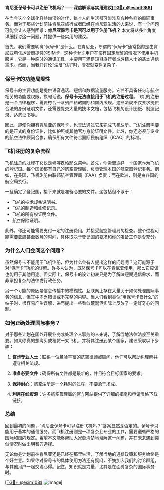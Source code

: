 **肯尼亚保号卡可以注册飞机吗？——深度解读与实用建议[[TG💪+ @esim1088](https://t.me/s/esim1088)]**

在当今这个全球化日益加深的时代，每个人的生活都可能涉及各种各样的国际事务。而对于那些计划前往肯尼亚旅行或者已经在肯尼亚生活的人来说，有一个问题可能会让人感到困惑：**肯尼亚保号卡是否可以用于注册飞机？** 本文将从多个角度详细探讨这一问题，并提供一些实用的建议。

首先，我们需要明确“保号卡”是什么。在肯尼亚，所谓的“保号卡”通常指的是由肯尼亚电信运营商提供的SIM卡，这种卡允许用户在没有固定居留的情况下使用手机服务。它是一种临时的通讯工具，主要用于满足短期旅行者或外籍人士的基本通信需求。然而，当我们讨论“注册飞机”时，情况就变得复杂了。

### **保号卡的功能局限性**

保号卡的主要功能是提供语音通话、短信和数据流量服务。它并不具备任何与航空相关的功能或权限。换句话说，**保号卡无法直接用于飞机的注册过程**。飞机的注册是一个法律程序，需要符合一系列严格的国际和国内法规。这些法规不仅要求提供合法的身份证明文件，还需要提交大量的技术文档，包括飞机的设计图纸、制造记录、适航证书等。

因此，即使你拥有肯尼亚的保号卡，也无法通过它来完成飞机注册。飞机注册需要的是正式的身份证件，比如护照或其他官方身份证明文件。此外，你还必须与专业的航空法律顾问合作，确保所有文件符合国际民航组织（ICAO）的标准。

### **飞机注册的复杂流程**

飞机注册的过程不仅仅是填写表格那么简单。首先，你需要选择一个国家作为飞机的登记国。每个国家都有自己的航空管理局，负责管理本国的航空器登记事务。例如，在美国，飞机注册由联邦航空管理局（FAA）负责；而在欧洲，则是由各国的航空局执行。

一旦确定了登记国，接下来就是准备必要的文件。这包括但不限于：

- 飞机的技术规格说明书。
- 飞机的制造和维修记录。
- 飞机的所有权证明文件。
- 航空保险证明。

此外，你还可能需要支付一定的注册费用，并接受航空管理局的检查。整个过程可能需要数周甚至数月的时间，具体取决于登记国的要求和你的准备工作是否充分。

### **为什么人们会问这个问题？**

虽然保号卡不能用于飞机注册，但为什么会有人提出这样的问题呢？这可能源于对“保号卡”功能的误解。许多人认为，既然保号卡可以在肯尼亚使用，那么它应该也能用于其他用途。但实际上，保号卡的设计初衷只是为了解决短期通信需求，而非承担复杂的法律或行政任务。

另一个可能的原因是信息传播中的模糊性。互联网上存在大量关于如何处理国际事务的信息，但其中不乏错误或不完整的内容。当人们看到类似“用保号卡做什么”的帖子时，很容易产生误解，进而提出一些看似荒诞但实际上反映了一定好奇心的问题。

### **如何正确处理国际事务？**

对于那些计划在国外开展业务或处理个人事务的人来说，了解当地法律法规至关重要。如果你真的想购买或租赁一架飞机，并将其注册到某个国家，建议采取以下步骤：

1. **咨询专业人士**：联系一位经验丰富的航空律师或顾问，他们可以帮助你理解并遵守相关法规。
   
2. **准备必要文件**：确保所有文件都是最新的，并且符合目标国家的要求。

3. **保持耐心**：航空注册是一个耗时的过程，不要急于求成。

4. **利用在线资源**：许多航空管理局的官方网站提供了详细的指南和申请表格下载链接。

### **总结**

回到最初的问题，“肯尼亚保号卡可以注册飞机吗？”答案显然是否定的。保号卡只能用于基本的通信服务，而飞机注册则是一项复杂且专业的工作，需要遵循严格的国际和国内规定。希望本文能够帮助大家更清楚地理解这一问题，并在未来遇到类似情况时做出明智的选择。

无论你是计划前往肯尼亚还是已经在那里生活，了解当地的通信政策和服务始终是个好主意。如果你对保号卡的具体使用方法还有疑问，不妨加入我们的讨论群组，与其他用户一起交流心得。记住，知识就是力量，尤其是在面对复杂的国际事务时。

[[TG💪+ @esim1088](https://t.me/s/esim1088) ![Image](https://i.postimg.cc/4NQfJmqS/Snipaste-2025-05-13-00-14-12.png)]